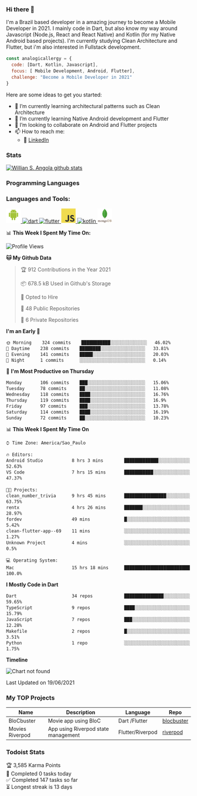 ### Hi there 👋

I'm a Brazil based developer in a amazing journey to become a Mobile Developer in 2021. I mainly code in Dart, but also know my way around Javascript (Node.js, React and React Native) and Kotlin (for my Native Android based projects). I'm currently studying Clean Architecture and Flutter, but i'm also interested in Fullstack development.

```javascript
const analogicallergy = {
  code: [Dart, Kotlin, Javascript],
  focus: [ Mobile Development, Android, Flutter],
  challenge: "Become a Mobile Developer in 2021"
}
```

Here are some ideas to get you started:

- 🔭  I’m currently learning architectural patterns such as Clean Architecture
- 🌱  I’m currently learning Native Android development and Flutter
- 👯  I’m looking to collaborate on Android and Flutter projects
- 📫  How to reach me:
  -  :office: [LinkedIn](https://www.linkedin.com/in/wsabsi/)

### Stats

[![Willian S. Angola github stats](https://github-readme-stats.vercel.app/api?username=w0ken0ne&count_private=true&show_icons=true&theme=radical&hide_rank=false)](https://github.com/anuraghazra/github-readme-stats)

### Programming Languages

<h3 align="left">Languages and Tools:</h3>
<p align="left"> <a href="https://developer.android.com" target="_blank"> <img src="https://raw.githubusercontent.com/devicons/devicon/master/icons/android/android-original-wordmark.svg" alt="android" width="40" height="40"/> </a> <a href="https://dart.dev" target="_blank"> <img src="https://www.vectorlogo.zone/logos/dartlang/dartlang-icon.svg" alt="dart" width="40" height="40"/> </a> <a href="https://flutter.dev" target="_blank"> <img src="https://www.vectorlogo.zone/logos/flutterio/flutterio-icon.svg" alt="flutter" width="40" height="40"/> </a> <a href="https://developer.mozilla.org/en-US/docs/Web/JavaScript" target="_blank"> <img src="https://raw.githubusercontent.com/devicons/devicon/master/icons/javascript/javascript-original.svg" alt="javascript" width="40" height="40"/> </a> <a href="https://kotlinlang.org" target="_blank"> <img src="https://www.vectorlogo.zone/logos/kotlinlang/kotlinlang-icon.svg" alt="kotlin" width="40" height="40"/> </a> <a href="https://www.mongodb.com/" target="_blank"> <img src="https://raw.githubusercontent.com/devicons/devicon/master/icons/mongodb/mongodb-original-wordmark.svg" alt="mongodb" width="40" height="40"/> </a> </p>


📊 **This Week I Spent My Time On:**

<!--START_SECTION:waka-->
![Profile Views](http://img.shields.io/badge/Profile%20Views-0-blue)

**🐱 My Github Data** 

> 🏆 912 Contributions in the Year 2021
 > 
> 📦 678.5 kB Used in Github's Storage 
 > 
> 💼 Opted to Hire
 > 
> 📜 48 Public Repositories 
 > 
> 🔑 6 Private Repositories  
 > 
**I'm an Early 🐤** 

```text
🌞 Morning    324 commits    ███████████░░░░░░░░░░░░░░   46.02% 
🌆 Daytime    238 commits    ████████░░░░░░░░░░░░░░░░░   33.81% 
🌃 Evening    141 commits    █████░░░░░░░░░░░░░░░░░░░░   20.03% 
🌙 Night      1 commits      ░░░░░░░░░░░░░░░░░░░░░░░░░   0.14%

```
📅 **I'm Most Productive on Thursday** 

```text
Monday       106 commits    ███░░░░░░░░░░░░░░░░░░░░░░   15.06% 
Tuesday      78 commits     ██░░░░░░░░░░░░░░░░░░░░░░░   11.08% 
Wednesday    118 commits    ████░░░░░░░░░░░░░░░░░░░░░   16.76% 
Thursday     119 commits    ████░░░░░░░░░░░░░░░░░░░░░   16.9% 
Friday       97 commits     ███░░░░░░░░░░░░░░░░░░░░░░   13.78% 
Saturday     114 commits    ████░░░░░░░░░░░░░░░░░░░░░   16.19% 
Sunday       72 commits     ██░░░░░░░░░░░░░░░░░░░░░░░   10.23%

```


📊 **This Week I Spent My Time On** 

```text
⌚︎ Time Zone: America/Sao_Paulo

🔥 Editors: 
Android Studio           8 hrs 3 mins        █████████████░░░░░░░░░░░░   52.63% 
VS Code                  7 hrs 15 mins       ███████████░░░░░░░░░░░░░░   47.37%

🐱‍💻 Projects: 
clean_number_trivia      9 hrs 45 mins       ████████████████░░░░░░░░░   63.75% 
rentx                    4 hrs 26 mins       ███████░░░░░░░░░░░░░░░░░░   28.97% 
fordev                   49 mins             █░░░░░░░░░░░░░░░░░░░░░░░░   5.42% 
clean-flutter-app--69    11 mins             ░░░░░░░░░░░░░░░░░░░░░░░░░   1.27% 
Unknown Project          4 mins              ░░░░░░░░░░░░░░░░░░░░░░░░░   0.5%

💻 Operating System: 
Mac                      15 hrs 18 mins      █████████████████████████   100.0%

```

**I Mostly Code in Dart** 

```text
Dart                     34 repos            ███████████████░░░░░░░░░░   59.65% 
TypeScript               9 repos             ████░░░░░░░░░░░░░░░░░░░░░   15.79% 
JavaScript               7 repos             ███░░░░░░░░░░░░░░░░░░░░░░   12.28% 
Makefile                 2 repos             █░░░░░░░░░░░░░░░░░░░░░░░░   3.51% 
Python                   1 repo              ░░░░░░░░░░░░░░░░░░░░░░░░░   1.75%

```


**Timeline**

![Chart not found](https://raw.githubusercontent.com/w0ken0ne/w0ken0ne/main/charts/bar_graph.png) 


 Last Updated on 19/06/2021
<!--END_SECTION:waka-->

### My TOP Projects

| Name            | Description                         | Language         | Repo                                                           |
| --------------- | ----------------------------------- | ---------------- | -------------------------------------------------------------- |
| BloCbuster      | Movie app using BloC                | Dart /Flutter    | [blocbuster](https://github.com/w0ken0ne/blocbuster)    |
| Movies Riverpod | App using Riverpod state management | Flutter/Riverpod | [riverpod](https://github.com/w0ken0ne/movies_riverpod) |

### Todoist Stats

<!-- TODO-IST:START -->
🏆  3,585 Karma Points           
🌸  Completed 0 tasks today           
✅  Completed 147 tasks so far           
⏳  Longest streak is 13 days
<!-- TODO-IST:END -->
